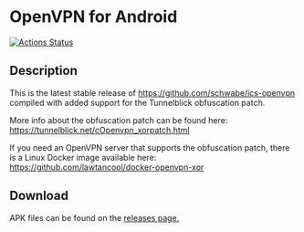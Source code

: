 OpenVPN for Android
=============
[![Actions Status](https://github.com/lawtancool/ics-openvpn-xor/workflows/Android%20CI/badge.svg)](https://github.com/lawtancool/ics-openvpn-xor/actions)

Description
------------
This is the latest stable release of https://github.com/schwabe/ics-openvpn compiled with added support for the Tunnelblick obfuscation patch.


More info about the obfuscation patch can be found here: https://tunnelblick.net/cOpenvpn_xorpatch.html

If you need an OpenVPN server that supports the obfuscation patch, there is a Linux Docker image available here: https://github.com/lawtancool/docker-openvpn-xor

Download
------------
APK files can be found on the [releases page.](https://github.com/lawtancool/ics-openvpn-xor/releases)
